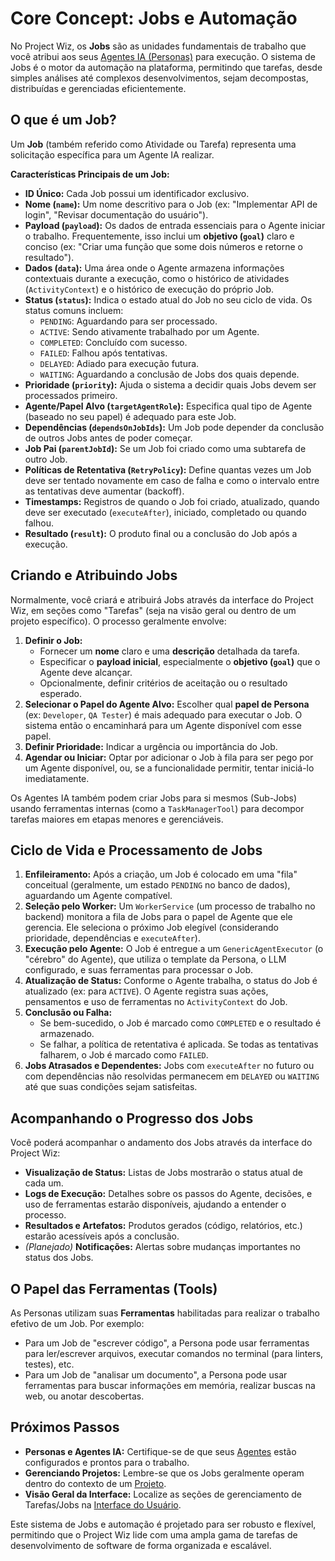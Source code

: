 # Core Concept: Jobs e Automação

No Project Wiz, os **Jobs** são as unidades fundamentais de trabalho que você atribui aos seus [Agentes IA (Personas)](./personas-and-agents.md) para execução. O sistema de Jobs é o motor da automação na plataforma, permitindo que tarefas, desde simples análises até complexos desenvolvimentos, sejam decompostas, distribuídas e gerenciadas eficientemente.

## O que é um Job?

Um **Job** (também referido como Atividade ou Tarefa) representa uma solicitação específica para um Agente IA realizar.

**Características Principais de um Job:**

*   **ID Único:** Cada Job possui um identificador exclusivo.
*   **Nome (`name`):** Um nome descritivo para o Job (ex: "Implementar API de login", "Revisar documentação do usuário").
*   **Payload (`payload`):** Os dados de entrada essenciais para o Agente iniciar o trabalho. Frequentemente, isso inclui um **objetivo (`goal`)** claro e conciso (ex: "Criar uma função que some dois números e retorne o resultado").
*   **Dados (`data`):** Uma área onde o Agente armazena informações contextuais durante a execução, como o histórico de atividades (`ActivityContext`) e o histórico de execução do próprio Job.
*   **Status (`status`):** Indica o estado atual do Job no seu ciclo de vida. Os status comuns incluem:
    *   `PENDING`: Aguardando para ser processado.
    *   `ACTIVE`: Sendo ativamente trabalhado por um Agente.
    *   `COMPLETED`: Concluído com sucesso.
    *   `FAILED`: Falhou após tentativas.
    *   `DELAYED`: Adiado para execução futura.
    *   `WAITING`: Aguardando a conclusão de Jobs dos quais depende.
*   **Prioridade (`priority`):** Ajuda o sistema a decidir quais Jobs devem ser processados primeiro.
*   **Agente/Papel Alvo (`targetAgentRole`):** Especifica qual tipo de Agente (baseado no seu papel) é adequado para este Job.
*   **Dependências (`dependsOnJobIds`):** Um Job pode depender da conclusão de outros Jobs antes de poder começar.
*   **Job Pai (`parentJobId`):** Se um Job foi criado como uma subtarefa de outro Job.
*   **Políticas de Retentativa (`RetryPolicy`):** Define quantas vezes um Job deve ser tentado novamente em caso de falha e como o intervalo entre as tentativas deve aumentar (backoff).
*   **Timestamps:** Registros de quando o Job foi criado, atualizado, quando deve ser executado (`executeAfter`), iniciado, completado ou quando falhou.
*   **Resultado (`result`):** O produto final ou a conclusão do Job após a execução.

## Criando e Atribuindo Jobs

Normalmente, você criará e atribuirá Jobs através da interface do Project Wiz, em seções como "Tarefas" (seja na visão geral ou dentro de um projeto específico). O processo geralmente envolve:

1.  **Definir o Job:**
    *   Fornecer um **nome** claro e uma **descrição** detalhada da tarefa.
    *   Especificar o **payload inicial**, especialmente o **objetivo (`goal`)** que o Agente deve alcançar.
    *   Opcionalmente, definir critérios de aceitação ou o resultado esperado.
2.  **Selecionar o Papel do Agente Alvo:** Escolher qual **papel de Persona** (ex: `Developer`, `QA Tester`) é mais adequado para executar o Job. O sistema então o encaminhará para um Agente disponível com esse papel.
3.  **Definir Prioridade:** Indicar a urgência ou importância do Job.
4.  **Agendar ou Iniciar:** Optar por adicionar o Job à fila para ser pego por um Agente disponível, ou, se a funcionalidade permitir, tentar iniciá-lo imediatamente.

Os Agentes IA também podem criar Jobs para si mesmos (Sub-Jobs) usando ferramentas internas (como a `TaskManagerTool`) para decompor tarefas maiores em etapas menores e gerenciáveis.

## Ciclo de Vida e Processamento de Jobs

1.  **Enfileiramento:** Após a criação, um Job é colocado em uma "fila" conceitual (geralmente, um estado `PENDING` no banco de dados), aguardando um Agente compatível.
2.  **Seleção pelo Worker:** Um `WorkerService` (um processo de trabalho no backend) monitora a fila de Jobs para o papel de Agente que ele gerencia. Ele seleciona o próximo Job elegível (considerando prioridade, dependências e `executeAfter`).
3.  **Execução pelo Agente:** O Job é entregue a um `GenericAgentExecutor` (o "cérebro" do Agente), que utiliza o template da Persona, o LLM configurado, e suas ferramentas para processar o Job.
4.  **Atualização de Status:** Conforme o Agente trabalha, o status do Job é atualizado (ex: para `ACTIVE`). O Agente registra suas ações, pensamentos e uso de ferramentas no `ActivityContext` do Job.
5.  **Conclusão ou Falha:**
    *   Se bem-sucedido, o Job é marcado como `COMPLETED` e o resultado é armazenado.
    *   Se falhar, a política de retentativa é aplicada. Se todas as tentativas falharem, o Job é marcado como `FAILED`.
6.  **Jobs Atrasados e Dependentes:** Jobs com `executeAfter` no futuro ou com dependências não resolvidas permanecem em `DELAYED` ou `WAITING` até que suas condições sejam satisfeitas.

## Acompanhando o Progresso dos Jobs

Você poderá acompanhar o andamento dos Jobs através da interface do Project Wiz:

*   **Visualização de Status:** Listas de Jobs mostrarão o status atual de cada um.
*   **Logs de Execução:** Detalhes sobre os passos do Agente, decisões, e uso de ferramentas estarão disponíveis, ajudando a entender o processo.
*   **Resultados e Artefatos:** Produtos gerados (código, relatórios, etc.) estarão acessíveis após a conclusão.
*   *(Planejado)* **Notificações:** Alertas sobre mudanças importantes no status dos Jobs.

## O Papel das Ferramentas (Tools)

As Personas utilizam suas **Ferramentas** habilitadas para realizar o trabalho efetivo de um Job. Por exemplo:
*   Para um Job de "escrever código", a Persona pode usar ferramentas para ler/escrever arquivos, executar comandos no terminal (para linters, testes), etc.
*   Para um Job de "analisar um documento", a Persona pode usar ferramentas para buscar informações em memória, realizar buscas na web, ou anotar descobertas.

## Próximos Passos

*   **Personas e Agentes IA:** Certifique-se de que seus [Agentes](./03-personas-and-agents.md) estão configurados e prontos para o trabalho.
*   **Gerenciando Projetos:** Lembre-se que os Jobs geralmente operam dentro do contexto de um [Projeto](./02-projects.md).
*   **Visão Geral da Interface:** Localize as seções de gerenciamento de Tarefas/Jobs na [Interface do Usuário](../guides/02-interface-overview.md).

Este sistema de Jobs e automação é projetado para ser robusto e flexível, permitindo que o Project Wiz lide com uma ampla gama de tarefas de desenvolvimento de software de forma organizada e escalável.
